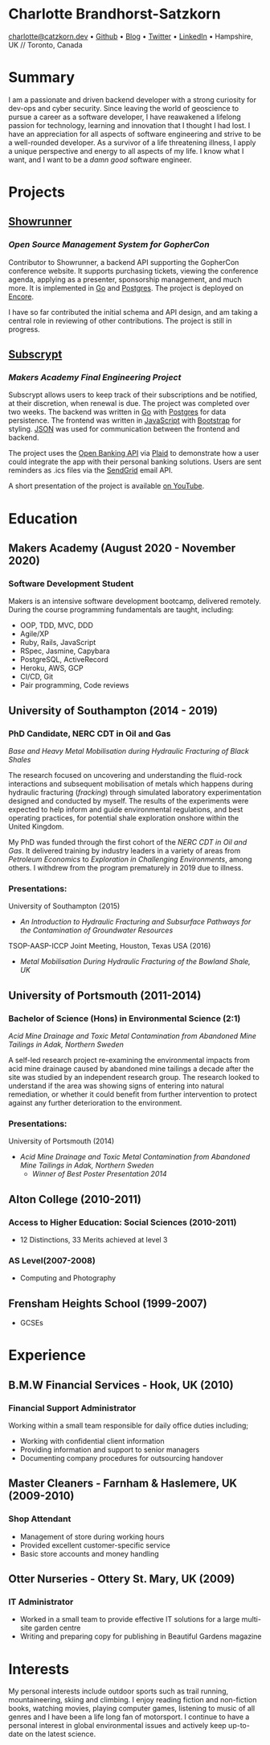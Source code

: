 # Charlotte Brandhorst-Satzkorn
charlotte@catzkorn.dev •
[Github](https://github.com/catzkorn) •
[Blog](https://catzkorn.dev) •
[Twitter](https://twitter.com/catzkorn) •
[LinkedIn](https://www.linkedin.com/in/catzkorn/) •
Hampshire, UK // Toronto, Canada 
# Summary

I am a passionate and driven backend developer with a strong curiosity for dev-ops and cyber security. Since leaving the world of geoscience to pursue a career as a software developer, I have reawakened a lifelong passion for technology, learning and innovation that I thought I had lost. I have an appreciation for all aspects of software engineering and strive to be a well-rounded developer. As a survivor of a life threatening illness, I apply a unique perspective and energy to all aspects of my life. I know what I want, and I want to be a _damn good_ software engineer. 

# Projects

## [Showrunner](https://github.com/gopheracademy/showrunner)
### _Open Source Management System for GopherCon_

Contributor to Showrunner, a backend API supporting the GopherCon conference website. It supports purchasing tickets, viewing the conference agenda, applying as a presenter, sponsorship management, and much more. It is implemented in [Go](https://golang.org/) and [Postgres](https://www.postgresql.org/). The project is deployed on [Encore](https://encore.dev). 

I have so far contributed the initial schema and API design, and am taking a central role in reviewing of other contributions. The project is still in progress.


## [Subscrypt](https://github.com/Catzkorn/subscrypt)
### _Makers Academy Final Engineering Project_

Subscrypt allows users to keep track of their subscriptions and be notified, at their discretion, when renewal is due. The project was completed over two weeks. The backend was written in [Go](https://golang.org/) with [Postgres](https://www.postgresql.org/) for data persistence. The frontend was written in [JavaScript](https://en.wikipedia.org/wiki/JavaScript) with [Bootstrap](https://getbootstrap.com/) for styling. [JSON](https://www.json.org/json-en.html) was used for communication between the frontend and backend.

The project uses the [Open Banking API](https://www.openbanking.org.uk/) via [Plaid](https://plaid.com/uk/) to demonstrate how a user could integrate the app with their personal banking solutions. Users are sent reminders as .ics files via the [SendGrid](https://sendgrid.com/) email API.

A short presentation of the project is available [on YouTube](https://youtu.be/xYWKSqh-f94).

# Education

## Makers Academy (August 2020 - November 2020)
### Software Development Student

Makers is an intensive software development bootcamp, delivered remotely. During the course programming fundamentals are taught, including:  

- OOP, TDD, MVC, DDD
- Agile/XP
- Ruby, Rails, JavaScript 
- RSpec, Jasmine, Capybara
- PostgreSQL, ActiveRecord
- Heroku, AWS, GCP
- CI/CD, Git
- Pair programming, Code reviews

## University of Southampton (2014 - 2019)
### PhD Candidate, NERC CDT in Oil and Gas
_Base and Heavy Metal Mobilisation during Hydraulic Fracturing of Black Shales_

The research focused on uncovering and understanding the fluid-rock interactions and subsequent mobilisation of metals which happens during hydraulic fracturing (_fracking_) through simulated laboratory experimentation designed and conducted by myself. The results of the experiments were expected to help inform and guide environmental regulations, and best operating practices, for potential shale exploration onshore within the United Kingdom. 

My PhD was funded through the first cohort of the _NERC CDT in Oil and Gas_. It delivered training by industry leaders in a variety of areas from _Petroleum Economics_ to _Exploration in Challenging Environments_, among others. I withdrew from the program prematurely in 2019 due to illness. 
 
### Presentations:

University of Southampton (2015)
  - _An Introduction to Hydraulic Fracturing and Subsurface Pathways for the Contamination of Groundwater Resources_
   
TSOP-AASP-ICCP Joint Meeting, Houston, Texas USA (2016)

  - _Metal Mobilisation During Hydraulic Fracturing of the Bowland Shale, UK_


## University of Portsmouth (2011-2014)
### Bachelor of Science (Hons) in Environmental Science (2:1)
_Acid Mine Drainage and Toxic Metal Contamination from Abandoned Mine Tailings in Adak, Northern Sweden_

A self-led research project re-examining the environmental impacts from acid mine drainage caused by abandoned mine tailings a decade after the site was studied by an independent research group. The research looked to understand if the area was showing signs of entering into natural remediation, or whether it could benefit from further intervention to protect against any further deterioration to the environment.

### Presentations:

University of Portsmouth (2014)
 - _Acid Mine Drainage and Toxic Metal Contamination from Abandoned Mine Tailings in Adak, Northern Sweden_
   - _Winner of Best Poster Presentation 2014_

## Alton College (2010-2011)
### Access to Higher Education: Social Sciences (2010-2011)

 - 12 Distinctions, 33 Merits achieved at level 3
### AS Level(2007-2008)
 - Computing and Photography 

## Frensham Heights School (1999-2007)
 - GCSEs 

# Experience

## B.M.W Financial Services - Hook, UK (2010)
### Financial Support Administrator
Working within a small team responsible for daily office duties including; 
- Working with confidential client information
- Providing information and support to senior managers
- Documenting company procedures for outsourcing handover

## Master Cleaners - Farnham & Haslemere, UK (2009-2010) 
### Shop Attendant
- Management of store during working hours
- Provided excellent customer-specific service 
- Basic store accounts and money handling

## Otter Nurseries - Ottery St. Mary, UK (2009)
### IT Administrator
- Worked in a small team to provide effective IT solutions for a large multi- site garden centre
- Writing and preparing copy for publishing in Beautiful Gardens magazine

# Interests

My personal interests include outdoor sports such as trail running, mountaineering, skiing and climbing. I enjoy reading fiction and non-fiction books, watching movies, playing computer games, listening to music of all genres and I have been a life long fan of motorsport. I continue to have a personal interest in global environmental issues and actively keep up-to-date on the latest science.
